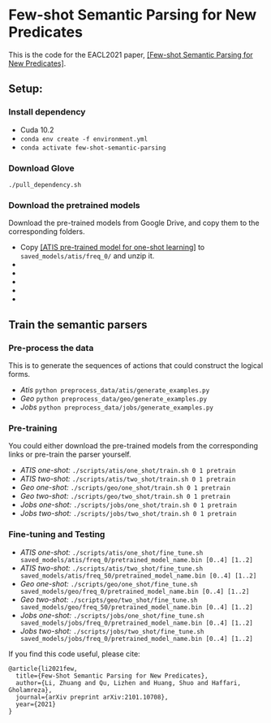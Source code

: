 # Few-shot Semantic Parsing for New Predicates

This is the code for the EACL2021 paper, [[Few-shot Semantic Parsing for New Predicates]](https://arxiv.org/abs/2101.10708).

## Setup:

### Install dependency
* Cuda 10.2
* ```conda env create -f environment.yml```
* ```conda activate few-shot-semantic-parsing```

### Download Glove
```./pull_dependency.sh```

### Download the pretrained models
Download the pre-trained models from Google Drive, and copy them to the corresponding folders.
* Copy [[ATIS pre-trained model for one-shot learning]](https://drive.google.com/file/d/1ffuyVIx1-M71-CqXc8W-5d0JJLq74Sg4/view?usp=sharing) to ```saved_models/atis/freq_0/``` and unzip it.
*
*
*
*
*

## Train the semantic parsers
### Pre-process the data
This is to generate the sequences of actions that could construct the logical forms.
* *Atis* ```python preprocess_data/atis/generate_examples.py```
* *Geo* ```python preprocess_data/geo/generate_examples.py```
* *Jobs* ```python preprocess_data/jobs/generate_examples.py```

### Pre-training
You could either download the pre-trained models from the corresponding links or pre-train the parser yourself.
* *ATIS one-shot:* ```./scripts/atis/one_shot/train.sh 0 1 pretrain```
* *ATIS two-shot:* ```./scripts/atis/two_shot/train.sh 0 1 pretrain```
* *Geo one-shot:* ```./scripts/geo/one_shot/train.sh 0 1 pretrain```
* *Geo two-shot:* ```./scripts/geo/two_shot/train.sh 0 1 pretrain```
* *Jobs one-shot:* ```./scripts/jobs/one_shot/train.sh 0 1 pretrain```
* *Jobs two-shot:* ```./scripts/jobs/two_shot/train.sh 0 1 pretrain```
### Fine-tuning and Testing
* *ATIS one-shot:* ```./scripts/atis/one_shot/fine_tune.sh saved_models/atis/freq_0/pretrained_model_name.bin [0..4] [1..2]``` 
* *ATIS two-shot:* ```./scripts/atis/two_shot/fine_tune.sh saved_models/atis/freq_50/pretrained_model_name.bin [0..4] [1..2]```
* *Geo one-shot:* ```./scripts/geo/one_shot/fine_tune.sh saved_models/geo/freq_0/pretrained_model_name.bin [0..4] [1..2]```
* *Geo two-shot:* ```./scripts/geo/two_shot/fine_tune.sh saved_models/geo/freq_50/pretrained_model_name.bin [0..4] [1..2]```
* *Jobs one-shot:* ```./scripts/jobs/one_shot/fine_tune.sh saved_models/jobs/freq_0/pretrained_model_name.bin [0..4] [1..2]```
* *Jobs two-shot:* ```./scripts/jobs/two_shot/fine_tune.sh saved_models/jobs/freq_0/pretrained_model_name.bin [0..4] [1..2]```

If you find this code useful, please cite:
```angular2html
@article{li2021few,
  title={Few-Shot Semantic Parsing for New Predicates},
  author={Li, Zhuang and Qu, Lizhen and Huang, Shuo and Haffari, Gholamreza},
  journal={arXiv preprint arXiv:2101.10708},
  year={2021}
}
```
